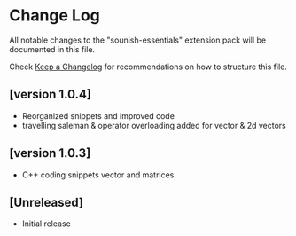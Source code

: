 # Change Log

All notable changes to the "sounish-essentials" extension pack will be documented in this file.

Check [Keep a Changelog](http://keepachangelog.com/) for recommendations on how to structure this file.

## [version 1.0.4]

- Reorganized snippets and improved code
- travelling saleman & operator overloading added for vector & 2d vectors


## [version 1.0.3]

- C++ coding snippets vector and matrices

## [Unreleased]

- Initial release


